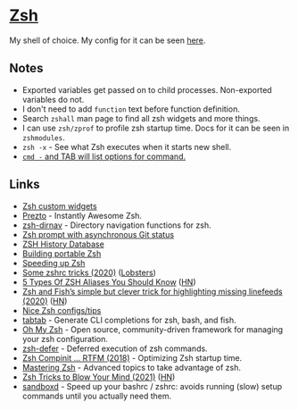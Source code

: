 # [Zsh](http://en.wikipedia.org/wiki/Z_shell)

My shell of choice. My config for it can be seen [here](https://github.com/nikitavoloboev/dotfiles/tree/master/zsh).

## Notes

- Exported variables get passed on to child processes. Non-exported variables do not.
- I don't need to add `function` text before function definition.
- Search `zshall` man page to find all zsh widgets and more things.
- I can use `zsh/zprof` to profile zsh startup time. Docs for it can be seen in `zshmodules`.
- `zsh -x` - See what Zsh executes when it starts new shell.
- [`cmd -` and TAB will list options for command.](https://twitter.com/rsms/status/1304877145743790080)

## Links

- [Zsh custom widgets](https://sgeb.io/posts/2014/04/zsh-zle-custom-widgets/)
- [Prezto](https://github.com/sorin-ionescu/prezto) - Instantly Awesome Zsh.
- [zsh-dirnav](https://github.com/gparker42/zsh-dirnav) - Directory navigation functions for zsh.
- [Zsh prompt with asynchronous Git status](https://vincent.bernat.ch/en/blog/2019-zsh-async-vcs-info)
- [ZSH History Database](https://github.com/larkery/zsh-histdb)
- [Building portable Zsh](https://github.com/xxh/zsh-portable)
- [Speeding up Zsh](https://blog.jonlu.ca/posts/speeding-up-zsh)
- [Some zshrc tricks (2020)](https://www.arp242.net/zshrc.html) ([Lobsters](https://lobste.rs/s/tgmzke/some_zshrc_tricks))
- [5 Types Of ZSH Aliases You Should Know](https://thorsten-hans.com/5-types-of-zsh-aliases) ([HN](https://news.ycombinator.com/item?id=23309310))
- [Zsh and Fish’s simple but clever trick for highlighting missing linefeeds (2020)](https://www.vidarholen.net/contents/blog/?p=878) ([HN](https://news.ycombinator.com/item?id=23520240))
- [Nice Zsh configs/tips](https://twitter.com/rsms/status/1304837079826747392)
- [tabtab](https://github.com/denosaurs/tabtab) - Generate CLI completions for zsh, bash, and fish.
- [Oh My Zsh](https://github.com/ohmyzsh/ohmyzsh) - Open source, community-driven framework for managing your zsh configuration.
- [zsh-defer](https://github.com/romkatv/zsh-defer) - Deferred execution of zsh commands.
- [Zsh Compinit ... RTFM (2018)](https://www.danielmoch.com/posts/2018/11/zsh-compinit-rtfm/) - Optimizing Zsh startup time.
- [Mastering Zsh](https://github.com/rothgar/mastering-zsh) - Advanced topics to take advantage of zsh.
- [Zsh Tricks to Blow Your Mind (2021)](https://www.twilio.com/blog/zsh-tricks-to-blow-your-mind) ([HN](https://news.ycombinator.com/item?id=26175894))
- [sandboxd](https://github.com/benvan/sandboxd) - Speed up your bashrc / zshrc: avoids running (slow) setup commands until you actually need them.
